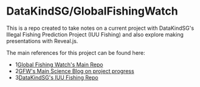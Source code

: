 # DataKindSG/GlobalFishingWatch

This is a repo created to take notes on a current project with DataKindSG's Illegal Fishing Prediction Project (IUU Fishing) and also explore making presentations with Reveal.js.

The main references for this project can be found here:

+ 1[Global Fishing Watch's Main Repo](https://github.com/GlobalFishingWatch)
+ 2[GFW's Main Science Blog on project progress](http://globalfishingwatch.io/)
+ 3[DataKindSG's IUU Fishing Repo](https://github.com/DataKind-SG/vessel-scoring)


